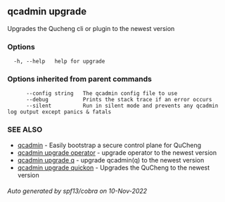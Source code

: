 ## qcadmin upgrade

Upgrades the Qucheng cli or plugin to the newest version

### Options

```
  -h, --help   help for upgrade
```

### Options inherited from parent commands

```
      --config string   The qcadmin config file to use
      --debug           Prints the stack trace if an error occurs
      --silent          Run in silent mode and prevents any qcadmin log output except panics & fatals
```

### SEE ALSO

* [qcadmin](qcadmin.md)	 - Easily bootstrap a secure control plane for QuCheng
* [qcadmin upgrade operator](qcadmin_upgrade_operator.md)	 - upgrade operator to the newest version
* [qcadmin upgrade q](qcadmin_upgrade_q.md)	 - upgrade qcadmin(q) to the newest version
* [qcadmin upgrade quickon](qcadmin_upgrade_quickon.md)	 - Upgrades the QuCheng to the newest version

###### Auto generated by spf13/cobra on 10-Nov-2022
